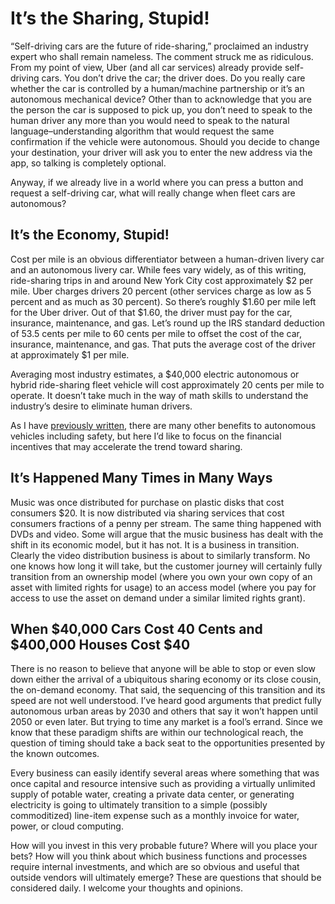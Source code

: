 # It’s the Sharing, Stupid!

“Self-driving cars are the future of ride-sharing,” proclaimed an industry expert who shall remain nameless. The comment struck me as ridiculous. From my point of view, Uber \(and all car services\) already provide self-driving cars. You don’t drive the car; the driver does. Do you really care whether the car is controlled by a human/machine partnership or it’s an autonomous mechanical device? Other than to acknowledge that you are the person the car is supposed to pick up, you don’t need to speak to the human driver any more than you would need to speak to the natural language–understanding algorithm that would request the same confirmation if the vehicle were autonomous. Should you decide to change your destination, your driver will ask you to enter the new address via the app, so talking is completely optional.

Anyway, if we already live in a world where you can press a button and request a self-driving car, what will really change when fleet cars are autonomous?

## It’s the Economy, Stupid!

Cost per mile is an obvious differentiator between a human-driven livery car and an autonomous livery car. While fees vary widely, as of this writing, ride-sharing trips in and around New York City cost approximately $2 per mile. Uber charges drivers 20 percent \(other services charge as low as 5 percent and as much as 30 percent\). So there’s roughly $1.60 per mile left for the Uber driver. Out of that $1.60, the driver must pay for the car, insurance, maintenance, and gas. Let’s round up the IRS standard deduction of 53.5 cents per mile to 60 cents per mile to offset the cost of the car, insurance, maintenance, and gas. That puts the average cost of the driver at approximately $1 per mile.

Averaging most industry estimates, a $40,000 electric autonomous or hybrid ride-sharing fleet vehicle will cost approximately 20 cents per mile to operate. It doesn’t take much in the way of math skills to understand the industry’s desire to eliminate human drivers.

As I have [previously written](https://www.shellypalmer.com/2017/04/can-self-driving-cars-ever-really-safe/), there are many other benefits to autonomous vehicles including safety, but here I’d like to focus on the financial incentives that may accelerate the trend toward sharing.

## It’s Happened Many Times in Many Ways

Music was once distributed for purchase on plastic disks that cost consumers $20. It is now distributed via sharing services that cost consumers fractions of a penny per stream. The same thing happened with DVDs and video. Some will argue that the music business has dealt with the shift in its economic model, but it has not. It is a business in transition. Clearly the video distribution business is about to similarly transform. No one knows how long it will take, but the customer journey will certainly fully transition from an ownership model \(where you own your own copy of an asset with limited rights for usage\) to an access model \(where you pay for access to use the asset on demand under a similar limited rights grant\).

## When $40,000 Cars Cost 40 Cents and $400,000 Houses Cost $40

There is no reason to believe that anyone will be able to stop or even slow down either the arrival of a ubiquitous sharing economy or its close cousin, the on-demand economy. That said, the sequencing of this transition and its speed are not well understood. I’ve heard good arguments that predict fully autonomous urban areas by 2030 and others that say it won’t happen until 2050 or even later. But trying to time any market is a fool’s errand. Since we know that these paradigm shifts are within our technological reach, the question of timing should take a back seat to the opportunities presented by the known outcomes.

Every business can easily identify several areas where something that was once capital and resource intensive such as providing a virtually unlimited supply of potable water, creating a private data center, or generating electricity is going to ultimately transition to a simple \(possibly commoditized\) line-item expense such as a monthly invoice for water, power, or cloud computing.

How will you invest in this very probable future? Where will you place your bets? How will you think about which business functions and processes require internal investments, and which are so obvious and useful that outside vendors will ultimately emerge? These are questions that should be considered daily. I welcome your thoughts and opinions.
